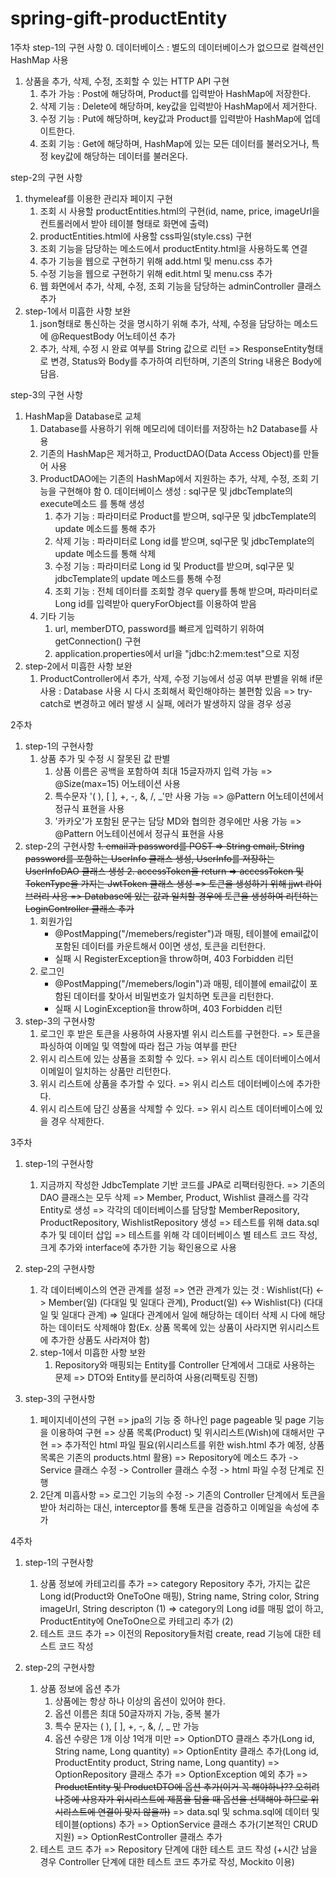 # spring-gift-productEntity

1주차
step-1의 구현 사항
0. 데이터베이스 : 별도의 데이터베이스가 없으므로 컬렉션인 HashMap 사용
1. 상품을 추가, 삭제, 수정, 조회할 수 있는 HTTP API 구현
   1. 추가 가능 : Post에 해당하며, Product를 입력받아 HashMap에 저장한다.
   2. 삭제 기능 : Delete에 해당하며, key값을 입력받아 HashMap에서 제거한다.
   3. 수정 기능 : Put에 해당하며, key값과 Product를 입력받아 HashMap에 업데이트한다.
   4. 조회 기능 : Get에 해당하며, HashMap에 있는 모든 데이터를 불러오거나, 특정 key값에 해당하는 데이터를 불러온다.

step-2의 구현 사항
1. thymeleaf를 이용한 관리자 페이지 구현
   1. 조회 시 사용할 productEntities.html의 구현(id, name, price, imageUrl을 컨트롤러에서 받아 테이블 형태로 화면에 출력)
   2. productEntities.html에 사용할 css파일(style.css) 구현
   3. 조회 기능을 담당하는 메소드에서 productEntity.html을 사용하도록 연결
   4. 추가 기능을 웹으로 구현하기 위해 add.html 및 menu.css 추가
   5. 수정 기능을 웹으로 구현하기 위해 edit.html 및 menu.css 추가
   6. 웹 화면에서 추가, 삭제, 수정, 조회 기능을 담당하는 adminController 클래스 추가
2. step-1에서 미흡한 사항 보완
   1. json형태로 통신하는 것을 명시하기 위해 추가, 삭제, 수정을 담당하는 메소드에 @RequestBody 어노테이션 추가
   2. 추가, 삭제, 수정 시 완료 여부를 String 값으로 리턴 => ResponseEntity형태로 변경, Status와 Body를 추가하여 리턴하며, 기존의 String 내용은 Body에 담음.

step-3의 구현 사항
1. HashMap을 Database로 교체
   1. Database를 사용하기 위해 메모리에 데이터를 저장하는 h2 Database를 사용
   2. 기존의 HashMap은 제거하고, ProductDAO(Data Access Object)를 만들어 사용
   3. ProductDAO에는 기존의 HashMap에서 지원하는 추가, 삭제, 수정, 조회 기능을 구현해야 함
      0. 데이터베이스 생성 : sql구문 및 jdbcTemplate의 execute메소드 를 통해 생성
      1. 추가 기능 : 파라미터로 Product를 받으며, sql구문 및 jdbcTemplate의 update 메소드를 통해 추가
      2. 삭제 기능 : 파라미터로 Long id를 받으며, sql구문 및 jdbcTemplate의 update 메소드를 통해 삭제
      2. 수정 기능 : 파라미터로 Long id 및 Product를 받으며, sql구문 및 jdbcTemplate의 update 메소드를 통해 수정
      3. 조회 기능 : 전체 데이터를 조회할 경우 query를 통해 받으며, 파라미터로 Long id를 입력받아 queryForObject를 이용하여 받음
   4. 기타 기능
      1. url, memberDTO, password를 빠르게 입력하기 위하여 getConnection() 구현
      2. application.properties에서 url을 "jdbc:h2:mem:test"으로 지정
2. step-2에서 미흡한 사항 보완
   1. ProductController에서 추가, 삭제, 수정 기능에서 성공 여부 판별을 위해 if문 사용 : Database 사용 시 다시 조회해서 확인해야하는 불편함 있음
      => try-catch로 변경하고 에러 발생 시 실패, 에러가 발생하지 않을 경우 성공

2주차

1. step-1의 구현사항
   1. 상품 추가 및 수정 시 잘못된 값 판별
      1. 상품 이름은 공백을 포함하여 최대 15글자까지 입력 가능
         => @Size(max=15) 어노테이션 사용
      2. 특수문자 '( ), [ ], +, -, &, /, _'만 사용 가능
         => @Pattern 어노테이션에서 정규식 표현을 사용
      3. '카카오'가 포함된 문구는 담당 MD와 협의한 경우에만 사용 가능
         => @Pattern 어노테이션에서 정규식 표현을 사용
2. step-2의 구현사항
   ~~1. email과 password를 POST
   => String email, String password를 포함하는 UserInfo 클래스 생성, UserInfo를 저장하는 UserInfoDAO 클래스 생성
   2. accessToken을 return
      => accessToken 및 TokenType을 가지는 JwtToken 클래스 생성
      => 토큰을 생성하기 위해 jjwt 라이브러리 사용
      => Database에 있는 값과 일치할 경우에 토큰을 생성하여 리턴하는 LoginController 클래스 추가~~
   1. 회원가입
      - @PostMapping("/memebers/register")과 매핑, 테이블에 email값이 포함된 데이터를 카운트해서 0이면 생성, 토큰을 리턴한다.
      - 실패 시 RegisterException을 throw하며, 403 Forbidden 리턴
   2. 로그인
      - @PostMapping("/memebers/login")과 매핑, 테이블에 email값이 포함된 데이터를 찾아서 비밀번호가 일치하면 토큰을 리턴한다.
      - 실패 시 LoginException을 throw하며, 403 Forbidden 리턴
3. step-3의 구현사항
   1. 로그인 후 받은 토큰을 사용하여 사용자별 위시 리스트를 구현한다.
      => 토큰을 파싱하여 이메일 및 역할에 따라 접근 가능 여부를 판단
   2. 위시 리스트에 있는 상품을 조회할 수 있다.
      => 위시 리스트 데이터베이스에서 이메일이 일치하는 상품만 리턴한다.
   3. 위시 리스트에 상품을 추가할 수 있다.
      => 위시 리스트 데이터베이스에 추가한다.
   4. 위시 리스트에 담긴 상품을 삭제할 수 있다.
      => 위시 리스트 데이터베이스에 있을 경우 삭제한다.

3주차

1. step-1의 구현사항
   1. 지금까지 작성한 JdbcTemplate 기반 코드를 JPA로 리팩터링한다.
      => 기존의 DAO 클래스는 모두 삭제
      => Member, Product, Wishlist 클래스를 각각 Entity로 생성
      => 각각의 데이터베이스를 담당할 MemberRepository, ProductRepository, WishlistRepository 생성
      => 테스트를 위해 data.sql 추가 및 데이터 삽입
      => 테스트를 위해 각 데이터베이스 별 테스트 코드 작성, 크게 추가와 interface에 추가한 기능 확인용으로 사용

2. step-2의 구현사항
   1. 각 데이터베이스의 연관 관계를 설정
      => 연관 관계가 있는 것 : Wishlist(다) <-> Member(일) (다대일 및 일대다 관계), Product(일) <-> Wishlist(다) (다대일 및 일대다 관계)
      => 일대다 관계에서 일에 해당하는 데이터 삭제 시 다에 해당하는 데이터도 삭제해야 함(Ex. 상품 목록에 있는 상품이 사라지면 위시리스트에 추가한 상품도 사라져야 함)
   2. step-1에서 미흡한 사항 보완
      1. Repository와 매핑되는 Entity를 Controller 단계에서 그대로 사용하는 문제
         => DTO와 Entity를 분리하여 사용(리팩토링 진행)

3. step-3의 구현사항
   1. 페이지네이션의 구현
      => jpa의 기능 중 하나인 page pageable 및 page 기능을 이용하여 구현
      => 상품 목록(Product) 및 위시리스트(Wish)에 대해서만 구현
      => 추가적인 html 파일 필요(위시리스트를 위한 wish.html 추가 예정, 상품 목록은 기존의 products.html 활용)
      => Repository에 메소드 추가 -> Service 클래스 수정 -> Controller 클래스 수정 -> html 파일 수정 단계로 진행
   2. 2단계 미흡사항
      => 로그인 기능의 수정 -> 기존의 Controller 단계에서 토큰을 받아 처리하는 대신, interceptor를 통해 토큰을 검증하고 이메일을 속성에 추가

4주차

1. step-1의 구현사항
   1. 상품 정보에 카테고리를 추가
      => category Repository 추가, 가지는 값은 Long id(Product와 OneToOne 매핑), String name, String color, String imageUrl, String descripton (1)
      => category의 Long id를 매핑 없이 하고, ProductEntity에 OneToOne으로 카테고리 추가 (2)
   2. 테스트 코드 추가
      => 이전의 Repository들처럼 create, read 기능에 대한 테스트 코드 작성
      
2. step-2의 구현사항
   1. 상품 정보에 옵션 추가
      1. 상품에는 항상 하나 이상의 옵션이 있어야 한다.
      2. 옵션 이름은 최대 50글자까지 가능, 중복 불가
      3. 특수 문자는 ( ), [ ], +, -, &, /, _ 만 가능
      4. 옵션 수량은 1개 이상 1억개 미만
   => OptionDTO 클래스 추가(Long id, String name, Long quantity)
   => OptionEntity 클래스 추가(Long id, ProductEntity product, String name, Long quantity)
   => OptionRepository 클래스 추가
   => OptionException 예외 추가
   => ~~ProductEntity 및 ProductDTO에 옵션 추가(이거 꼭 해야하나?? 오히려 나중에 사용자가 위시리스트에 제품을 담을 때 옵션을 선택해야 하므로 위시리스트에 연결이 맞지 않을까)~~
   => data.sql 및 schma.sql에 데이터 및 테이블(options) 추가
   => OptionService 클래스 추가(기본적인 CRUD 지원)
   => OptionRestController 클래스 추가
   2. 테스트 코드 추가
      => Repository 단계에 대한 테스트 코드 작성 (+시간 남을 경우 Controller 단계에 대한 테스트 코드 추가로 작성, Mockito 이용)
